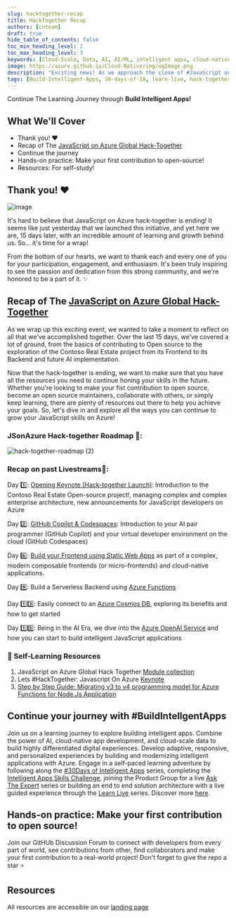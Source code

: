 ```yaml
---
slug: hacktogether-recap
title: HackTogether Recap
authors: [cnteam]
draft: true
hide_table_of_contents: false
toc_min_heading_level: 2
toc_max_heading_level: 3
keywords: [Cloud-Scale, Data, AI, AI/ML, intelligent apps, cloud-native, 30-days, enterprise apps, digital experiences, app modernization, hack-together]
image: https://azure.github.io/Cloud-Native/img/ogImage.png
description: "Exciting news! As we approach the close of #JavaScript on #Azure Global Hack today, we are thrilled to announce another exciting opportunity for all JavaScript developers!! Find a recap of Hack together and read all about the upcoming #FallIntoIA on this post!" 
tags: [Build-Intelligent-Apps, 30-days-of-IA, learn-live, hack-together, community-buzz, ask-the-expert, azure-kubernetes-service, azure-functions, azure-openai, azure-container-apps, azure-cosmos-db, github-copilot, github-codespaces, github-actions]
---
```


<head>
<meta property="og:url" content="https://azure.github.io/cloud-native/30daysofia/hacktogether-recap"/>
<meta property="og:type" content="website"/>
<meta property="og:title" content="HackTogether Recap | Build Intelligent Apps On Azure"/>
<meta property="og:description" content="Exciting news! As we approach the close of #JavaScript on #Azure Global Hack today, we are thrilled to announce another exciting opportunity for all JavaScript developers!! Find a recap of Hack together and read all about the upcoming #FallIntoIA on this post!"/>
<meta property="og:image" content="https://azure.github.io/Cloud-Native/img/ogImage.png"/>
    <meta name="twitter:url" 
      content="https://azure.github.io/Cloud-Native/30daysofIA/hacktogether-recap" />
    <meta name="twitter:title" 
      content="Continue The Learning Journey through Build Intelligent Apps!" />
    <meta name="twitter:description" 
      content="Exciting news! As we approach the close of #JavaScript on #Azure Global Hack today, we are thrilled to announce another exciting opportunity for all JavaScript developers!! Find a recap of Hack together and read all about the upcoming #FallIntoIA on this post!" />
    <meta name="twitter:image" 
      content="https://azure.github.io/Cloud-Native/img/ogImage.png" />
    <meta name="twitter:card" content="summary_large_image" />
    <meta name="twitter:creator" 
      content="@nitya" />
    <meta name="twitter:site" content="@AzureAdvocates" /> 
    <link rel="canonical" 
      href="https://azure.github.io/Cloud-Native/30daysofIA/hacktogether-recap" />
</head>

<!-- End METADATA -->

Continue The Learning Journey through **Build Intelligent Apps!**

## What We'll Cover
 * Thank you! ♥️ 
 * Recap of The [JavaScript on Azure Global Hack-Together](https://aka.ms/JavaScripton_Azure)
 * Continue the journey
 * Hands-on practice: Make your first contribution to open-source!
 * Resources: For self-study!


<!-- ************************************* -->
<!--  AUTHORS: ONLY UPDATE BELOW THIS LINE -->
<!-- ************************************* -->

## Thank you! ♥️ 
![image](https://user-images.githubusercontent.com/40116776/264592120-1dc08b59-0555-40b2-8866-59248a573b83.png)

It's hard to believe that JavaScript on Azure hack-together is ending! It seems like just yesterday that we launched this initiative, and yet here we are, 15 days later, with an incredible amount of learning and growth behind us. So... it's time for a wrap!

From the bottom of our hearts, we want to thank each and every one of you for your participation, engagement, and enthusiasm. It's been truly inspiring to see the passion and dedication from this strong community, and we're honored to be a part of it. ✨

## Recap of The [JavaScript on Azure Global Hack-Together](https://aka.ms/JavaScripton_Azure)

As we wrap up this exciting event, we wanted to take a moment to reflect on all that we've accomplished together. Over the last 15 days, we've covered a lot of ground, from the basics of contributing to Open source to the exploration of the Contoso Real Estate project from its Frontend to its Backend and future AI implementation.   

Now that the hack-together is ending, we want to make sure that you have all the resources you need to continue honing your skills in the future. Whether you're looking to make your fist contribution to open source, become an open source maintainers, collaborate with others, or simply keep learning, there are plenty of resources out there to help you achieve your goals. So, let's dive in and explore all the ways you can continue to grow your JavaScript skills on Azure!

### JSonAzure Hack-together Roadmap 📍:
![hack-together-roadmap (2)](https://user-images.githubusercontent.com/40116776/264975573-85938fcc-b235-4b5b-b45a-f174d3cf560d.png)


### Recap on past Livestreams🌟:

Day 1️⃣: [Opening Keynote (Hack-together Launch)](https://developer.microsoft.com/reactor/events/20275/?WT.mc_id=academic-98351-juliamuiruri): Introduction to the Contoso Real Estate Open-source project!, managing complex and complex enterprise architecture, new announcements for JavaScript developers on Azure

Day 2️⃣: [GitHub Copilot & Codespaces](https://developer.microsoft.com/reactor/events/20321/?WT.mc_id=academic-98351-juliamuiruri): Introduction to your AI pair programmer (GitHub Copilot) and your virtual developer environment on the cloud (GitHub Codespaces)

Day 6️⃣: [Build your Frontend using Static Web Apps](https://developer.microsoft.com/reactor/events/20276/?WT.mc_id=academic-98351-juliamuiruri) as part of a complex, modern composable frontends (or micro-frontends) and cloud-native applications.

Day 9️⃣: Build a Serverless Backend using [Azure Functions](https://developer.microsoft.com/reactor/events/20277/?WT.mc_id=academic-98351-juliamuiruri)

Day 1️⃣3️⃣: Easily connect to an [Azure Cosmos DB](https://developer.microsoft.com/reactor/events/20278/?WT.mc_id=academic-98351-juliamuiruri), exploring its benefits and how to get started

Day 1️⃣5️⃣: Being in the AI Era, we dive into the [Azure OpenAI Service](https://developer.microsoft.com/reactor/events/20322/?WT.mc_id=academic-98351-juliamuiruri) and how you can start to build intelligent JavaScript applications

### 📖 Self-Learning Resources

1. JavaScript on Azure Global Hack Together [Module collection](https://aka.ms/JavaScriptonAzureCSC)
2. Lets #HackTogether: Javascript On Azure [Keynote](https://dev.to/azure/lets-hacktogether-javascript-on-azure-keynote-nml)
3. [Step by Step Guide: Migrating v3 to v4 programming model for Azure Functions for Node.Js Application](https://techcommunity.microsoft.com/t5/educator-developer-blog/step-by-step-guide-migrating-v3-to-v4-programming-model-for/ba-p/3897691?WT.mc_id=academic-98351-juliamuiruri)

## Continue your journey with #BuildIntellgentApps
Join us on a learning journey to explore building intelligent apps. Combine the power of AI, cloud-native app development, and cloud-scale data to build highly differentiated digital experiences. Develop adaptive, responsive, and personalized experiences by building and modernizing intelligent applications with Azure. Engage in a self-paced learning adventure by following along the <a href="https://aka.ms/FallForIA/30days" target="_blank">#30Days of Intelligent Apps</a> series, completing the <a href="https://aka.ms/FallForIA/csc" target="_blank">Intelligent Apps Skills Challenge</a>, joining the Product Group for a live <a href="http://aka.ms/FallforIA/ATE-series" target="_blank">Ask The Expert</a> series or building an end to end solution architecture with a live guided experience through the <a href="http://aka.ms/FallforIA/LearnLive" target="_blank">Learn Live</a> series. Discover more <a href="https://aka.ms/FallForIA" target="_blank">here</a>.

## Hands-on practice: Make your first contribution to open source!
Join our GitHUb Discussion Forum to connect with developers from every part of world, see contributions from other, find collaborators and make your first contribution to a real-world project!
Don't forget to give the repo a star ⭐

## Resources
All resources are accessible on our [landing page](https://aka.ms/JavaScripton_Azure)
